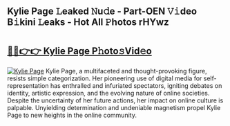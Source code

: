 ## Kylie Page 𝙻eaked 𝙽u𝚍e - Part-OEN 𝚅𝚒deo B𝚒kini 𝙻eaks - Hot All 𝙿hotos rHYwz

# <h2><a href="http://ld2l8d.urlbe.top/?page=Kylie+Page">🔗🔗👉👉 Kylie Page P𝚑oto𝚜Vid𝚎o</a></h2>

[![Kylie Page](https://i.imgur.com/eBuTRDB.gif)](http://ld2l8d.urlbe.top/?page=Kylie+Page)
Kylie Page, a multifaceted and thought-provoking figure, resists simple categorization. Her pioneering use of digital media for self-representation has enthralled and infuriated spectators, igniting debates on identity, artistic expression, and the evolving nature of online societies. Despite the uncertainty of her future actions, her impact on online culture is palpable. Unyielding determination and undeniable magnetism propel Kylie Page to new heights in the online community.
